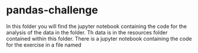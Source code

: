 # pandas-challenge


In this folder you will find the jupyter notebook containing the code for the analysis of the data in the folder.
Th data is in the resources folder contained within this folder. There is a jupyter notebook containing the code for the exercise in a file named 
